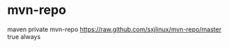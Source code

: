 # mvn-repo
maven private
<repositories>
		<repository>
			<id>mvn-repo</id>
			<url>https://raw.github.com/sxjlinux/mvn-repo/master</url>
			<snapshots>
				<enabled>true</enabled>
				<updatePolicy>always</updatePolicy>
			</snapshots>
		</repository>
	</repositories>
